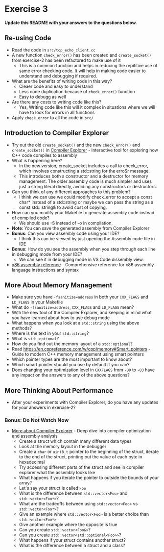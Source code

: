 # Exercise 3

**Update this README with your answers to the questions below.**

## Re-using Code

- Read the code in `src/tcp_echo_client.cc`
- A new function `check_error()` has been created and `create_socket()` from 
  exercise-2 has been refactored to make use of it
    - This is a common function and helps in reducing the repititive use of same error checking code. It will help in making code easier to understand and debugging if required.
- What are the benefits of writing code in this way?
  - Cleaer code and easy to understand
  - Less code duplication because of `check_error()` function
  - Easy to debugg as well
- Are there any costs to writing code like this?
  - Yes, Writing code like this will it complex in situations where we will have to look for errors in all functions
- Apply `check_error` to all the code in `src/`

## Introduction to Compiler Explorer


- Try out the old `create_socket()` and the new `check_error()` and 
  `create_socket()` in [Compiler Explorer](https://godbolt.org) - Interactive 
  tool for exploring how C++ code compiles to assembly
- What is happening here?
  - In the new version, create_socket includes a call to check_error, which involves constructing a std::string for the erroSr message. 
  - This introduces both a constructor and a destructor for memory management. The older assembly code is much simpler and uses just a string literal directly, avoiding any constructors or destructors.
- Can you think of any different approaches to this problem?
  - I think we can use we could modify check_error to accept a const char* instead of a std::string or maybe we can pass the string as a const std:: string& to avoid cost of copying.
- How can you modify your Makefile to generate assembly code instead of
  compiled code?
    - We should use -S instead of -o in compilation.
- **Note**: You can save the generated assembly from Compiler Explorer
- **Bonus**: Can you view assembly code using your IDE?
  - I think this can be viewed by just opening the Assembly code file in IDE
- **Bonus**: How do you see the assembly when you step through each line in
  debugging mode from your IDE?
    -  We can see it in debugging mode in VS Code dissembly view.
- [x86 assembly reference](http://ref.x86asm.net/) - Comprehensive reference 
  for x86 assembly language instructions and syntax

## More About Memory Management

- Make sure you have `-fsanitize=address` in both your `CXX_FLAGS` and 
  `LD_FLAGS` in your Makefile
- What do `-fsanitize=address`, `CXX_FLAGS` and `LD_FLAGS` mean?
- With the new tool of the Compiler Explorer, and keeping in mind what you 
  have learned about how to use debug mode
- What happens when you look at a `std::string` using the above methods?
- Where is the text in your `std::string`?
- What is `std::optional`?
- How do you find out the memory layout of a `std::optional`?
- Read https://en.cppreference.com/w/cpp/memory#Smart_pointers - Guide to 
  modern C++ memory management using smart pointers
- Which pointer types are the most important to know about?
- Which smart pointer should you use by default if you can?
- Does changing your optimization level in `CXXFLAGS` from `-O0` to `-O3` have
  any impact on the answers to any of the above questions?

## More Thinking About Performance

- After your experiments with Compiler Explorer, do you have any updates for
  your answers in exercise-2?

### Bonus: Do Not Watch Now 

- [More about Compiler Explorer](https://www.youtube.com/watch?v=bSkpMdDe4g4) - 
  Deep dive into compiler optimization and assembly analysis
  - Create a struct which contain many different data types
  - Look at the memory layout in the debugger
  - Create a `char` or `uint8_t` pointer to the beginning of the struct, 
    iterate to the end of the struct, printing out the value of each byte in 
    hexadecimal
  - Try accessing different parts of the struct and see in compiler explorer
    what the assembly looks like
  - What happens if you iterate the pointer to outside the bounds of your
    array?
  - Let's say your struct is called `Foo`
  - What is the difference between `std::vector<Foo>` and `std::vector<Foo*>`?
  - What are the tradeoffs between using `std::vector<Foo>` vs 
    `std::vector<Foo*>`? 
  - Give an example where `std::vector<Foo>` is a better choice than 
    `std::vector<Foo*>`
  - Give another example where the opposite is true
  - Can you create `std::vector<Foo&>`? 
  - Can you create `std::vector<std::optional<Foo>>`?
  - What happens if your struct contains another struct?
  - What is the difference between a struct and a class?